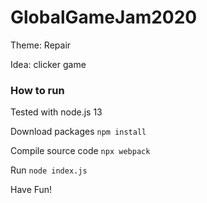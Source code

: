 # GlobalGameJam2020

Theme: Repair

Idea: clicker game


### How to run
Tested with node.js 13

Download packages
`npm install`

Compile source code
`npx webpack`

Run
`node index.js`

Have Fun!
